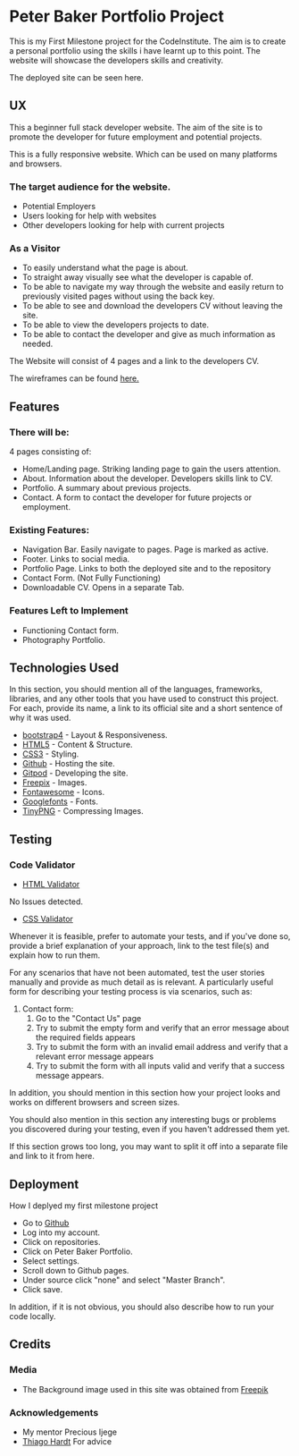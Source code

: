 # Peter Baker Portfolio Project


This is my First Milestone project for the CodeInstitute. The aim is to create a personal portfolio using the skills i have learnt up to this point. The website will showcase the developers skills and creativity.

The deployed site can be seen here.


## UX
 
This a beginner full stack developer website. The aim of the site is to promote the developer for future employment and potential projects.

This is a fully responsive website. Which can be used on many platforms and browsers.

### The target audience for the website.
- Potential Employers
- Users looking for help with websites
- Other developers looking for help with current projects

### As a Visitor

- To easily understand what the page is about.
- To straight away visually see what the developer is capable of.
- To be able to navigate my way through the website and easily return to previously visited pages without using the back key.
- To be able to see and download the developers CV without leaving the site.
- To be able to view the developers projects to date.
- To be able to contact the developer and give as much information as needed.

The Website will consist of 4 pages and a link to the developers CV.

The wireframes can be found [here.](https://www.figma.com/file/SYpJ97bFEnBfiS0DF3i0Rj/Portfolio)


## Features


### There will be:
 
4 pages consisting of:
- Home/Landing page. Striking landing page to gain the users attention.
- About. Information about the developer. Developers skills link to CV.
- Portfolio. A summary about previous projects.  
- Contact. A form to contact the developer for future projects or employment.

### Existing Features:
- Navigation Bar. Easily navigate to pages. Page is marked as active.
- Footer. Links to social media.
- Portfolio Page. Links to both the deployed site and to the repository
- Contact Form. (Not Fully Functioning)
- Downloadable CV. Opens in a separate Tab.



### Features Left to Implement
- Functioning Contact form.
- Photography Portfolio.

## Technologies Used

In this section, you should mention all of the languages, frameworks, libraries, and any other tools that you have used to construct this project. For each, provide its name, a link to its official site and a short sentence of why it was used.

- [bootstrap4](https://getbootstrap.com/) - Layout & Responsiveness.
- [HTML5](https://en.wikipedia.org/wiki/HTML5) - Content & Structure.
- [CSS3](https://en.wikipedia.org/wiki/CSS) - Styling.
- [Github](https://github.com/) - Hosting the site.
- [Gitpod](https://www.gitpod.io/) - Developing the site.
- [Freepix](https://www.freepik.com/) - Images.
- [Fontawesome](https://fontawesome.com/v4.7.0/icons/) - Icons.
- [Googlefonts](https://fonts.google.com/) - Fonts.
- [TinyPNG](https://tinypng.com/) - Compressing Images.


## Testing

### Code Validator

- [HTML Validator](https://validator.w3.org/)

No Issues detected.

- [CSS Validator](https://jigsaw.w3.org/css-validator/)





Whenever it is feasible, prefer to automate your tests, and if you've done so, provide a brief explanation of your approach, link to the test file(s) and explain how to run them.

For any scenarios that have not been automated, test the user stories manually and provide as much detail as is relevant. A particularly useful form for describing your testing process is via scenarios, such as:

1. Contact form:
    1. Go to the "Contact Us" page
    2. Try to submit the empty form and verify that an error message about the required fields appears
    3. Try to submit the form with an invalid email address and verify that a relevant error message appears
    4. Try to submit the form with all inputs valid and verify that a success message appears.

In addition, you should mention in this section how your project looks and works on different browsers and screen sizes.

You should also mention in this section any interesting bugs or problems you discovered during your testing, even if you haven't addressed them yet.

If this section grows too long, you may want to split it off into a separate file and link to it from here.

## Deployment

How I deplyed my first milestone project

- Go to [Github](https://github.com/)
- Log into my account.
- Click on repositories.
- Click on Peter Baker Portfolio.
- Select settings.
- Scroll down to Github pages.
- Under source click "none" and select "Master Branch".
- Click save.



In addition, if it is not obvious, you should also describe how to run your code locally.


## Credits

### Media

- The Background image used in this site was obtained from  [Freepik](https://www.freepik.com/)


### Acknowledgements

- My mentor Precious Ijege 
- [Thiago Hardt]() For advice